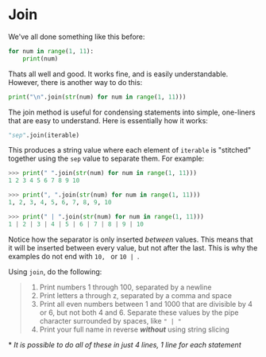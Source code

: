 # Join

We've all done something like this before:

```python
for num in range(1, 11):
    print(num)
```

Thats all well and good. It works fine, and is easily understandable. However, 
there is another way to do this:

```python
print("\n".join(str(num) for num in range(1, 11)))
```

The join method is useful for condensing statements into simple, one-liners that
are easy to understand. Here is essentially how it works:

```python
"sep".join(iterable)
```

This produces a string value where each element of `iterable` is "stitched" 
together using the `sep` value to separate them. For example:

```python
>>> print(" ".join(str(num) for num in range(1, 11)))
1 2 3 4 5 6 7 8 9 10

>>> print(", ".join(str(num) for num in range(1, 11)))
1, 2, 3, 4, 5, 6, 7, 8, 9, 10

>>> print(" | ".join(str(num) for num in range(1, 11)))
1 | 2 | 3 | 4 | 5 | 6 | 7 | 8 | 9 | 10
```

Notice how the separator is only inserted *between* values. This means that it
will be inserted between every value, but not after the last. This is why the
examples do not end with `10, ` or `10 | `.

Using `join`, do the following:

> 1. Print numbers 1 through 100, separated by a newline
> 2. Print letters a through z, separated by a comma and space
> 3. Print all even numbers between 1 and 1000 that are divisible by 4 or 6, but
> not both 4 and 6. Separate these values by the pipe character surrounded by 
> spaces, like `" | "`
> 4. Print your full name in reverse ***without*** using string slicing

\* *It is possible to do all of these in just 4 lines, 1 line for each statement*